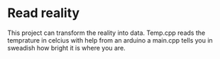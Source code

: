 # Read reality

This project can transform the reality into data. Temp.cpp reads the temprature in celcius with help from an arduino a main.cpp tells you in sweadish how bright it is where you are.
